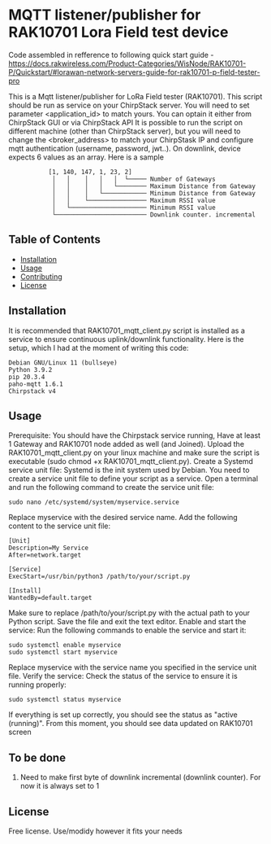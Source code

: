# MQTT listener/publisher for RAK10701 Lora Field test device

Code assembled in refference to following quick start guide - https://docs.rakwireless.com/Product-Categories/WisNode/RAK10701-P/Quickstart/#lorawan-network-servers-guide-for-rak10701-p-field-tester-pro

This is a Mqtt listener/publisher for LoRa Field tester (RAK10701). This script should be run as service on your ChirpStack server.
You will need to set parameter <application_id> to match yours. You can optain it either from ChirpStack GUI or via ChirpStack API
It is possible to run the script on different machine (other than ChirpStack server), but you will need to change the <broker_address> to match your ChirpStask IP and configure mqtt authentication (username, password, jwt..).
On downlink, device expects 6 values as an array. Here is a sample

               [1, 140, 147, 1, 23, 2]
                │   │    │   │   │  └───── Number of Gateways
                │   │    │   │   └──────── Maximum Distance from Gateway
                │   │    │   └──────────── Minimum Distance from Gateway
                │   │    └──────────────── Maximum RSSI value
                │   └───────────────────── Minimum RSSI value
                └───────────────────────── Downlink counter. incremental

## Table of Contents

- [Installation](#installation)
- [Usage](#usage)
- [Contributing](#contributing)
- [License](#license)

## Installation

It is recommended that RAK10701_mqtt_client.py script is installed as a service to ensure continuous uplink/downlink functionality.
Here is the setup, which I had at the moment of writing this code:

    Debian GNU/Linux 11 (bullseye)
    Python 3.9.2
    pip 20.3.4
    paho-mqtt 1.6.1 
    Chirpstack v4

## Usage

Prerequisite:
You should have the Chirpstack service running, Have at least 1 Gateway and RAK10701 node added as well (and Joined).
Upload the RAK10701_mqtt_client.py on your linux machine and make sure the script is executable (sudo chmod +x RAK10701_mqtt_client.py).
Create a Systemd service unit file: Systemd is the init system used by Debian. You need to create a service unit file to define your script as a service. Open a terminal and run the following command to create the service unit file:

    sudo nano /etc/systemd/system/myservice.service

Replace myservice with the desired service name.
Add the following content to the service unit file:


    [Unit]
    Description=My Service
    After=network.target

    [Service]
    ExecStart=/usr/bin/python3 /path/to/your/script.py

    [Install]
    WantedBy=default.target

Make sure to replace /path/to/your/script.py with the actual path to your Python script.
Save the file and exit the text editor.
Enable and start the service: Run the following commands to enable the service and start it:

    sudo systemctl enable myservice
    sudo systemctl start myservice

Replace myservice with the service name you specified in the service unit file.
Verify the service: Check the status of the service to ensure it is running properly:

    sudo systemctl status myservice

If everything is set up correctly, you should see the status as "active (running)".
From this moment, you should see data updated on RAK10701 screen

## To be done

1. Need to make first byte of downlink incremental (downlink counter). For now it is always set to 1



## License

Free license. Use/modidy however it fits your needs
